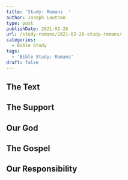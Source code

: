 ```yaml
---
title: 'Study: Romans  '
author: Joseph Louthan
type: post
publishDate: 2021-02-26
url: /study-romans/2021-02-26-study-romans/
categories:
  - Bible Study
tags:
  - 'Bible Study: Romans'
draft: false
---
```

## The Text

## The Support

## Our God

## The Gospel

## Our Responsibility

